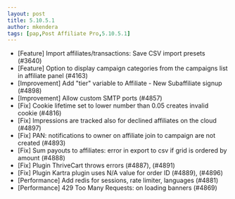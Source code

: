 ```yaml
---
layout: post
title: 5.10.5.1
author: mkendera
tags: [pap,Post Affiliate Pro,5.10.5.1]
---
```


- [Feature] Import affiliates/transactions: Save CSV import presets (#3640)
- [Feature] Option to display campaign categories from the campaigns list in affiliate panel (#4163)
- [Improvement] Add "tier" variable to Affiliate - New Subaffiliate signup (#4898)
- [Improvement] Allow custom SMTP ports (#4857)
- [Fix] Cookie lifetime set to lower number than 0.05 creates invalid cookie (#4816)
- [Fix] Impressions are tracked also for declined affiliates on the cloud (#4897)
- [Fix] PAN: notifications to owner on affiliate join to campaign are not created (#4893)
- [Fix] Sum payouts to affiliates: error in export to csv if grid is ordered by amount (#4888)
- [Fix] Plugin ThriveCart throws errors (#4887), (#4891)
- [Fix] Plugin Kartra plugin uses N/A value for order ID (#4889), (#4896)
- [Performance] Add redis for sessions, rate limiter, languages (#4881)
- [Performance] 429 Too Many Requests: on loading banners (#4869)
